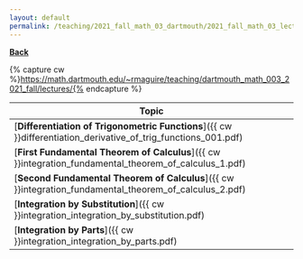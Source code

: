 ```yaml
---
layout: default
permalink: /teaching/2021_fall_math_03_dartmouth/2021_fall_math_03_lectures/
---
```

[**Back**](../)

{% capture cw %}https://math.dartmouth.edu/~rmaguire/teaching/dartmouth_math_003_2021_fall/lectures/{% endcapture %}

| Topic                                                                                                         |
|---------------------------------------------------------------------------------------------------------------|
| [**Differentiation of Trigonometric Functions**]({{ cw }}differentiation_derivative_of_trig_functions_001.pdf)|
| [**First Fundamental Theorem of Calculus**]({{ cw }}integration_fundamental_theorem_of_calculus_1.pdf)        |
| [**Second Fundamental Theorem of Calculus**]({{ cw }}integration_fundamental_theorem_of_calculus_2.pdf)       |
| [**Integration by Substitution**]({{ cw }}integration_integration_by_substitution.pdf)                        |
| [**Integration by Parts**]({{ cw }}integration_integration_by_parts.pdf)                                      |

